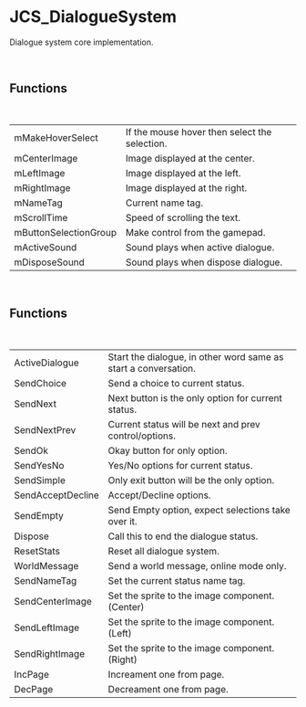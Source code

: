 <div id="content-header">
  <h1>JCS_DialogueSystem</h1>
</div>

<p>
  Dialogue system core implementation.
</p>


<br/>
<h2>Functions</h2>
<br/>

<table>
  <tr>
    <td>mMakeHoverSelect</td>
    <td>If the mouse hover then select the selection.</td>
  </tr>
  <tr>
    <td>mCenterImage</td>
    <td>Image displayed at the center.</td>
  </tr>
  <tr>
    <td>mLeftImage</td>
    <td>Image displayed at the left.</td>
  </tr>
  <tr>
    <td>mRightImage</td>
    <td>Image displayed at the right.</td>
  </tr>
  <tr>
    <td>mNameTag</td>
    <td>Current name tag.</td>
  </tr>
  <tr>
    <td>mScrollTime</td>
    <td>Speed of scrolling the text.</td>
  </tr>
  <tr>
    <td>mButtonSelectionGroup</td>
    <td>Make control from the gamepad.</td>
  </tr>
  <tr>
    <td>mActiveSound</td>
    <td>Sound plays when active dialogue.</td>
  </tr>
  <tr>
    <td>mDisposeSound</td>
    <td>Sound plays when dispose dialogue.</td>
  </tr>
</table>


<br/>
<h2>Functions</h2>
<br/>

<table>
  <tr>
    <td>ActiveDialogue</td>
    <td>Start the dialogue, in other word same as start a conversation.</td>
  </tr>
  <tr>
    <td>SendChoice</td>
    <td>Send a choice to current status.</td>
  </tr>
  <tr>
    <td>SendNext</td>
    <td>Next button is the only option for current status.</td>
  </tr>
  <tr>
    <td>SendNextPrev</td>
    <td>Current status will be next and prev control/options.</td>
  </tr>
  <tr>
    <td>SendOk</td>
    <td>Okay button for only option.</td>
  </tr>
  <tr>
    <td>SendYesNo</td>
    <td>Yes/No options for current status.</td>
  </tr>
  <tr>
    <td>SendSimple</td>
    <td>Only exit button will be the only option.</td>
  </tr>
  <tr>
    <td>SendAcceptDecline</td>
    <td>Accept/Decline options.</td>
  </tr>
  <tr>
    <td>SendEmpty</td>
    <td>Send Empty option, expect selections take over it.</td>
  </tr>
  <tr>
    <td>Dispose</td>
    <td>Call this to end the dialogue status.</td>
  </tr>
  <tr>
    <td>ResetStats</td>
    <td>Reset all dialogue system.</td>
  </tr>
  <tr>
    <td>WorldMessage</td>
    <td>Send a world message, online mode only.</td>
  </tr>
  <tr>
    <td>SendNameTag</td>
    <td>Set the current status name tag.</td>
  </tr>
  <tr>
    <td>SendCenterImage</td>
    <td>Set the sprite to the image component. (Center)</td>
  </tr>
  <tr>
    <td>SendLeftImage</td>
    <td>Set the sprite to the image component. (Left)</td>
  </tr>
  <tr>
    <td>SendRightImage</td>
    <td>Set the sprite to the image component. (Right)</td>
  </tr>
  <tr>
    <td>IncPage</td>
    <td>Increament one from page.</td>
  </tr>
  <tr>
    <td>DecPage</td>
    <td>Decreament one from page.</td>
  </tr>
</table>
